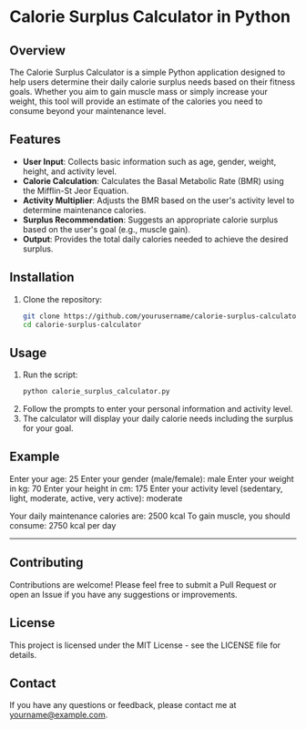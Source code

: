 # Calorie Surplus Calculator in Python

## Overview

The Calorie Surplus Calculator is a simple Python application designed to help users determine their daily calorie surplus needs based on their fitness goals. Whether you aim to gain muscle mass or simply increase your weight, this tool will provide an estimate of the calories you need to consume beyond your maintenance level.

## Features

- **User Input**: Collects basic information such as age, gender, weight, height, and activity level.
- **Calorie Calculation**: Calculates the Basal Metabolic Rate (BMR) using the Mifflin-St Jeor Equation.
- **Activity Multiplier**: Adjusts the BMR based on the user's activity level to determine maintenance calories.
- **Surplus Recommendation**: Suggests an appropriate calorie surplus based on the user's goal (e.g., muscle gain).
- **Output**: Provides the total daily calories needed to achieve the desired surplus.

## Installation

1. Clone the repository:
    ```bash
    git clone https://github.com/yourusername/calorie-surplus-calculator.git
    cd calorie-surplus-calculator
    ```
## Usage

1. Run the script:
    ```bash
    python calorie_surplus_calculator.py
    ```
2. Follow the prompts to enter your personal information and activity level.
3. The calculator will display your daily calorie needs including the surplus for your goal.

## Example
Enter your age: 25
Enter your gender (male/female): male
Enter your weight in kg: 70
Enter your height in cm: 175
Enter your activity level (sedentary, light, moderate, active, very active): moderate

Your daily maintenance calories are: 2500 kcal
To gain muscle, you should consume: 2750 kcal per day
<hr>

## Contributing
Contributions are welcome! Please feel free to submit a Pull Request or open an Issue if you have any suggestions or improvements.

## License
This project is licensed under the MIT License - see the LICENSE file for details.

## Contact
If you have any questions or feedback, please contact me at yourname@example.com.
